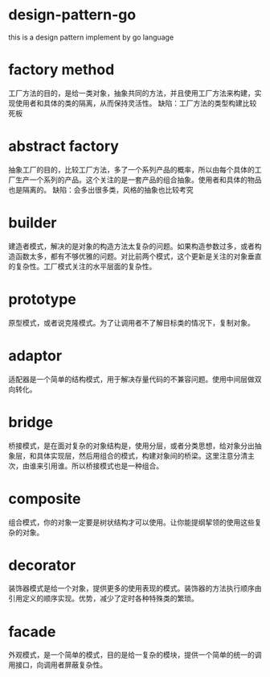 # design-pattern-go
this is a design pattern implement by go language

# factory method
工厂方法的目的，是给一类对象，抽象共同的方法，并且使用工厂方法来构建，实现使用者和具体的类的隔离，从而保持灵活性。
缺陷：工厂方法的类型构建比较死板

# abstract factory
抽象工厂的目的，比较工厂方法，多了一个系列产品的概率，所以由每个具体的工厂生产一个系列的产品。这个关注的是一套产品的组合抽象。使用者和具体的物品也是隔离的。
缺陷：会多出很多类，风格的抽象也比较考究


# builder
建造者模式，解决的是对象的构造方法太复杂的问题。如果构造参数过多，或者构造函数太多，都有不够优雅的问题。对比前两个模式，这个更新是关注的对象垂直的复杂性。工厂模式关注的水平层面的复杂性。


# prototype
原型模式，或者说克隆模式。为了让调用者不了解目标类的情况下，复制对象。


# adaptor
适配器是一个简单的结构模式，用于解决存量代码的不兼容问题。使用中间层做双向转化。

# bridge
桥接模式，是在面对复杂的对象结构是，使用分层，或者分类思想，给对象分出抽象层，和具体实现层，然后用组合的模式，构建对象间的桥梁。这里注意分清主次，由谁来引用谁。所以桥接模式也是一种组合。

# composite
组合模式，你的对象一定要是树状结构才可以使用。让你能提纲挈领的使用这些复杂的对象。

# decorator
装饰器模式是给一个对象，提供更多的使用表现的模式。装饰器的方法执行顺序由引用定义的顺序实现。优势，减少了定时各种特殊类的繁琐。

# facade
外观模式，是一个简单的模式，目的是给一复杂的模块，提供一个简单的统一的调用接口，向调用者屏蔽复杂性。